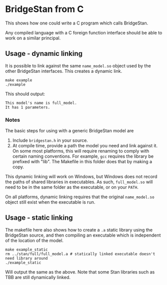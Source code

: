 # BridgeStan from C

This shows how one could write a C program which calls BridgeStan.

Any compiled language with a C foreign function interface should
be able to work on a similar principal.

## Usage - dynamic linking

It is possible to link against the same `name_model.so` object used by the other
BridgeStan interfaces. This creates a dynamic link.

```shell
make example
./example
```

This should output:

```
This model's name is full_model.
It has 1 parameters.
```

### Notes

The basic steps for using with a generic BridgeStan model are

1. Include `bridgestan.h` in your source.
2. At compile time, provide a path the model you need and link against it.
   On some most platforms, this will require renaming to comply with certain naming
   conventions. For example, `gcc` requires the library be prefixed with "lib".
   The Makefile in this folder does that by making a copy.

This dynamic linking will work on Windows, but Windows does not record the paths
of shared libraries in executables. As such, `full_model.so` will need to be
in the same folder as the executable, or on your `PATH`.

On all platforms, dynamic linking requires that the original `name_model.so` object
still exist when the executable is run.

## Usage - static linking

The makefile here also shows how to create a `.a` static library using the BridgeStan
source, and then compiling an executable which is independent of the location of the model.

```shell
make example_static
rm ../stan/full/full_model.a # statically linked executable doesn't need library around
./example_static
```

Will output the same as the above. Note that some Stan libraries such as TBB
are still dynamically linked.
